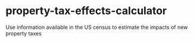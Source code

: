 # property-tax-effects-calculator
Use information available in the US census to estimate the impacts of new property taxes
